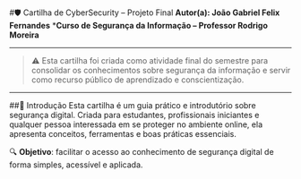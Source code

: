#🛡️ Cartilha de CyberSecurity – Projeto Final
**Autor(a): João Gabriel Felix Fernandes**
***Curso de Segurança da Informação – Professor Rodrigo Moreira**

---

>⚠️ Esta cartilha foi criada como atividade final do semestre para consolidar os conhecimentos sobre segurança da informação e servir como recurso público de aprendizado e conscientização.

---

##🔰 Introdução
Esta cartilha é um guia prático e introdutório sobre segurança digital. Criada para estudantes, profissionais iniciantes e qualquer pessoa interessada em se proteger no ambiente online, ela apresenta conceitos, ferramentas e boas práticas essenciais.

🔍 **Objetivo**: facilitar o acesso ao conhecimento de segurança digital de forma simples, acessível e aplicada.
